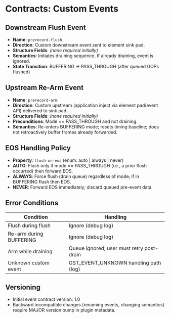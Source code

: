 # Contracts: Custom Events

## Downstream Flush Event
- **Name**: `prerecord-flush`
- **Direction**: Custom downstream event sent to element sink pad.
- **Structure Fields**: *(none required initially)*
- **Semantics**: Initiates draining sequence. If already draining, event is ignored.
- **State Transition**: BUFFERING -> PASS_THROUGH (after queued GOPs flushed)

## Upstream Re-Arm Event
- **Name**: `prerecord-arm`
- **Direction**: Custom upstream (application inject via element pad/event API) delivered to sink pad.
- **Structure Fields**: *(none required initially)*
- **Preconditions**: Mode == PASS_THROUGH and not draining.
- **Semantics**: Re-enters BUFFERING mode; resets timing baseline; does not retroactively buffer frames already forwarded.

## EOS Handling Policy
- **Property**: `flush-on-eos` (enum: auto | always | never)
- **AUTO**: Flush only if mode == PASS_THROUGH (i.e., a prior flush occurred) then forward EOS.
- **ALWAYS**: Force flush (drain queue) regardless of mode; if in BUFFERING flush then EOS.
- **NEVER**: Forward EOS immediately; discard queued pre-event data.

## Error Conditions
| Condition | Handling |
|-----------|----------|
| Flush during flush | Ignore (debug log) |
| Re-arm during BUFFERING | Ignore (debug log) |
| Arm while draining | Queue ignored; user must retry post-drain |
| Unknown custom event | GST_EVENT_UNKNOWN handling path (log) |

## Versioning
- Initial event contract version: 1.0
- Backward incompatible changes (renaming events, changing semantics) require MAJOR version bump in plugin metadata.
